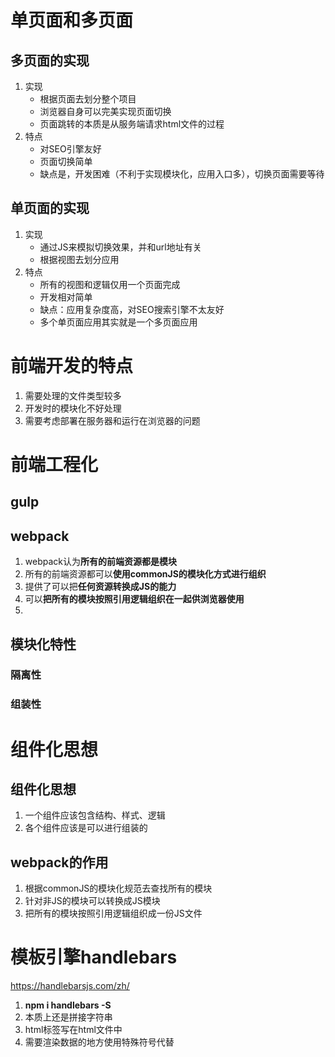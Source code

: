 # 单页面和多页面

## 多页面的实现

1. 实现
   - 根据页面去划分整个项目
   - 浏览器自身可以完美实现页面切换
   - 页面跳转的本质是从服务端请求html文件的过程
2. 特点
   - 对SEO引擎友好
   - 页面切换简单
   - 缺点是，开发困难（不利于实现模块化，应用入口多），切换页面需要等待

## 单页面的实现

1. 实现
   - 通过JS来模拟切换效果，并和url地址有关
   - 根据视图去划分应用
2. 特点
   - 所有的视图和逻辑仅用一个页面完成
   - 开发相对简单
   - 缺点：应用复杂度高，对SEO搜索引擎不太友好
   - 多个单页面应用其实就是一个多页面应用

# 前端开发的特点

1. 需要处理的文件类型较多
2. 开发时的模块化不好处理
3. 需要考虑部署在服务器和运行在浏览器的问题

# 前端工程化

## gulp

## webpack

1. webpack认为**所有的前端资源都是模块**
2. 所有的前端资源都可以**使用commonJS的模块化方式进行组织**
3. 提供了可以把**任何资源转换成JS的能力**
4. 可以**把所有的模块按照引用逻辑组织在一起供浏览器使用**
5. 

## 模块化特性

### 隔离性

### 组装性

# 组件化思想

## 组件化思想

1. 一个组件应该包含结构、样式、逻辑
2. 各个组件应该是可以进行组装的

## webpack的作用

1. 根据commonJS的模块化规范去查找所有的模块
2. 针对非JS的模块可以转换成JS模块
3. 把所有的模块按照引用逻辑组织成一份JS文件

# 模板引擎handlebars

https://handlebarsjs.com/zh/

1. **npm i handlebars -S**
2. 本质上还是拼接字符串
3. html标签写在html文件中
4. 需要渲染数据的地方使用特殊符号代替



